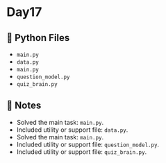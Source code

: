 # Day17

## 📄 Python Files
- `main.py`
- `data.py`
- `main.py`
- `question_model.py`
- `quiz_brain.py`

## 📝 Notes
- Solved the main task: `main.py`.
- Included utility or support file: `data.py`.
- Solved the main task: `main.py`.
- Included utility or support file: `question_model.py`.
- Included utility or support file: `quiz_brain.py`.